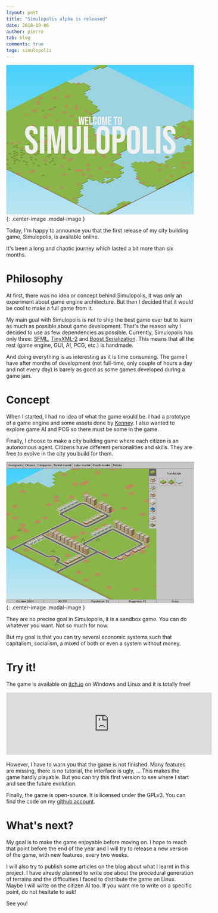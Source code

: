 ```yaml
---
layout: post
title: "Simulopolis alpha is released"
date: 2018-10-06
author: pierre
tab: blog
comments: true
tags: simulopolis
---
```


![Cover](/media/img/simulopolis-alpha-1/cover.png){: .center-image .modal-image }

Today, I'm happy to announce you that the first release of my city building game, Simulopolis, is available online.

It's been a long and chaotic journey which lasted a bit more than six months.

<!--more-->

# Philosophy

At first, there was no idea or concept behind Simulopolis, it was only an experiment about game engine architecture. But then I decided that it would be cool to make a full game from it.

My main goal with Simulopolis is not to ship the best game ever but to learn as much as possible about game development. That's the reason why I decided to use as few dependencies as possible. Currently, Simulopolis has only three: [SFML](https://www.sfml-dev.org/), [TinyXML-2](http://www.grinninglizard.com/tinyxml2/) and [Boost Serialization](https://www.boost.org/doc/libs/1_68_0/libs/serialization/doc/index.html). This means that all the rest (game engine, GUI, AI, PCG, etc.) is handmade.

And doing everything is as interesting as it is time consuming. The game I have after months of development (not full-time, only couple of hours a day and not every day) is barely as good as some games developed during a game jam.

# Concept

When I started, I had no idea of what the game would be. I had a prototype of a game engine and some assets done by [Kenney](https://opengameart.org/users/kenney). I also wanted to explore game AI and PCG so there must be some in the game.

Finally, I choose to make a city building game where each citizen is an autonomous agent. Citizens have different personalities and skills. They are free to evolve in the city you build for them.

![Screenshot](/media/img/simulopolis-alpha-1/screenshot.png){: .center-image .modal-image }

They are no precise goal in Simulopolis, it is a sandbox game. You can do whatever you want. Not so much for now.

But my goal is that you can try several economic systems such that capitalism, socialism, a mixed of both or even a system without money.

# Try it!

The game is available on [itch.io](https://pvigier.itch.io/simulopolis) on Windows and Linux and it is totally free!

<iframe src="https://itch.io/embed/295935" width="552" height="167" frameborder="0"></iframe>

However, I have to warn you that the game is not finished. Many features are missing, there is no tutorial, the interface is ugly, ... This makes the game hardly playable. But you can try this first version to see where I start and see the future evolution.

Finally, the game is open-source. It is licensed under the GPLv3. You can find the code on my [github account](https://github.com/pvigier/Simulopolis).

# What's next?

My goal is to make the game enjoyable before moving on. I hope to reach that point before the end of the year and I will try to release a new version of the game, with new features, every two weeks.

I will also try to publish some articles on the blog about what I learnt in this project. I have already planned to write one about the procedural generation of terrains and the difficulties I faced to distribute the game on Linux. Maybe I will write on the citizen AI too. If you want me to write on a specific point, do not hesitate to ask!

See you!

